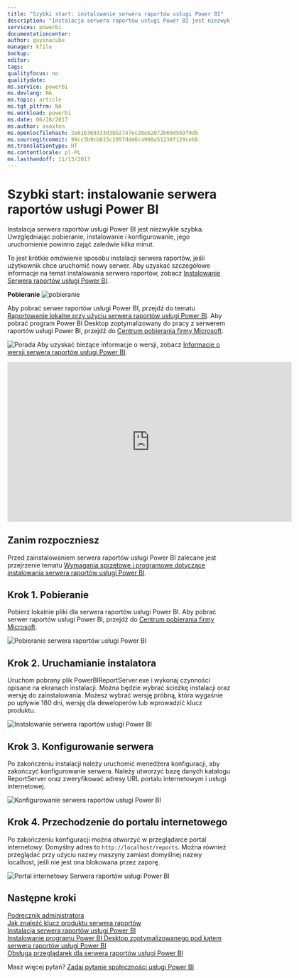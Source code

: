 ```yaml
---
title: "Szybki start: instalowanie serwera raportów usługi Power BI"
description: "Instalacja serwera raportów usługi Power BI jest niezwykle szybka. Uwzględniając pobieranie, instalowanie i konfigurowanie, jego uruchomienie powinno zająć zaledwie kilka minut."
services: powerbi
documentationcenter: 
author: guyinacube
manager: kfile
backup: 
editor: 
tags: 
qualityfocus: no
qualitydate: 
ms.service: powerbi
ms.devlang: NA
ms.topic: article
ms.tgt_pltfrm: NA
ms.workload: powerbi
ms.date: 06/28/2017
ms.author: asaxton
ms.openlocfilehash: 2e616369333d3bb2747ec20eb2072b69d5b9f9d5
ms.sourcegitcommit: 99cc3b9cb615c2957dde6ca908a51238f129cebb
ms.translationtype: HT
ms.contentlocale: pl-PL
ms.lasthandoff: 11/13/2017
---
```

# <a name="quickstart-install-power-bi-report-server"></a>Szybki start: instalowanie serwera raportów usługi Power BI
Instalacja serwera raportów usługi Power BI jest niezwykle szybka. Uwzględniając pobieranie, instalowanie i konfigurowanie, jego uruchomienie powinno zająć zaledwie kilka minut.

To jest krótkie omówienie sposobu instalacji serwera raportów, jeśli użytkownik chce uruchomić nowy serwer. Aby uzyskać szczegółowe informacje na temat instalowania serwera raportów, zobacz [Instalowanie Serwera raportów usługi Power BI](install-report-server.md).

 **Pobieranie** ![pobieranie](media/quickstart-install-report-server/download.png "pobieranie")

Aby pobrać serwer raportów usługi Power BI, przejdź do tematu [Raportowanie lokalne przy użyciu serwera raportów usługi Power BI](https://powerbi.microsoft.com/report-server/). Aby pobrać program Power BI Desktop zoptymalizowany do pracy z serwerem raportów usługi Power BI, przejdź do [Centrum pobierania firmy Microsoft](https://go.microsoft.com/fwlink/?linkid=837581).

![Porada](media/quickstart-install-report-server/fyi-tip.png "Porada") Aby uzyskać bieżące informacje o wersji, zobacz [Informacje o wersji serwera raportów usługi Power BI](release-notes.md).

<iframe width="640" height="360" src="https://www.youtube.com/embed/zacaEb9A4F0?showinfo=0" frameborder="0" allowfullscreen></iframe>

## <a name="before-you-begin"></a>Zanim rozpoczniesz
Przed zainstalowaniem serwera raportów usługi Power BI zalecane jest przejrzenie tematu [Wymagania sprzętowe i programowe dotyczące instalowania serwera raportów usługi Power BI](system-requirements.md).

## <a name="step-1-download"></a>Krok 1. Pobieranie
Pobierz lokalnie pliki dla serwera raportów usługi Power BI. Aby pobrać serwer raportów usługi Power BI, przejdź do [Centrum pobierania firmy Microsoft](https://go.microsoft.com/fwlink/?linkid=839351).

![Pobieranie serwera raportów usługi Power BI](media/quickstart-install-report-server/download-pbireportserver.png)

## <a name="step-2-run-installer"></a>Krok 2. Uruchamianie instalatora
Uruchom pobrany plik PowerBIReportServer.exe i wykonaj czynności opisane na ekranach instalacji. Można będzie wybrać ścieżkę instalacji oraz wersję do zainstalowania. Możesz wybrać wersję próbną, która wygaśnie po upływie 180 dni, wersję dla deweloperów lub wprowadzić klucz produktu.

![Instalowanie serwera raportów usługi Power BI](media/quickstart-install-report-server/pbireportserver-install.png)

## <a name="step-3-configure-the-server"></a>Krok 3. Konfigurowanie serwera
Po zakończeniu instalacji należy uruchomić menedżera konfiguracji, aby zakończyć konfigurowanie serwera. Należy utworzyć bazę danych katalogu ReportServer oraz zweryfikować adresy URL portalu internetowym i usługi internetowej.

![Konfigurowanie serwera raportów usługi Power BI](media/quickstart-install-report-server/pbireportserver-configure.png)

## <a name="step-4-browse-to-web-portal"></a>Krok 4. Przechodzenie do portalu internetowego
Po zakończeniu konfiguracji można otworzyć w przeglądarce portal internetowy. Domyślny adres to `http://localhost/reports`. Można również przeglądać przy użyciu nazwy maszyny zamiast domyślnej nazwy localhost, jeśli nie jest ona blokowana przez zaporę.

![Portal internetowy Serwera raportów usługi Power BI](media/quickstart-install-report-server/web-portal.png)

## <a name="next-steps"></a>Następne kroki
[Podręcznik administratora](admin-handbook-overview.md)  
[Jak znaleźć klucz produktu serwera raportów](find-product-key.md)  
[Instalacja serwera raportów usługi Power BI](install-report-server.md)  
[Instalowanie programu Power BI Desktop zoptymalizowanego pod kątem serwera raportów usługi Power BI](install-powerbi-desktop.md)  
[Obsługa przeglądarek dla serwera raportów usługi Power BI](browser-support.md)

Masz więcej pytań? [Zadaj pytanie społeczności usługi Power BI](https://community.powerbi.com/)

